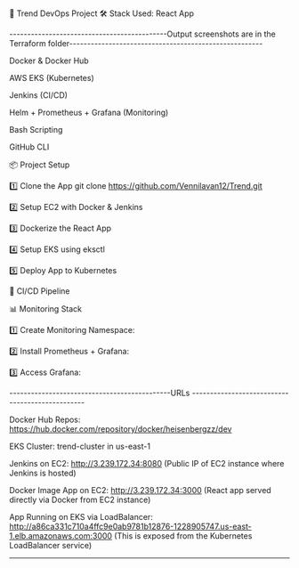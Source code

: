 🚀 Trend DevOps Project
🛠 Stack Used:
React App 

--------------------------------------------Output screenshots are in the Terraform folder------------------------------------------------------

Docker & Docker Hub

AWS EKS (Kubernetes)

Jenkins (CI/CD)

Helm + Prometheus + Grafana (Monitoring)

Bash Scripting

GitHub CLI

📦 Project Setup

1️⃣ Clone the App
git clone https://github.com/Vennilavan12/Trend.git

2️⃣ Setup EC2 with Docker & Jenkins

3️⃣ Dockerize the React App

4️⃣ Setup EKS using eksctl

5️⃣ Deploy App to Kubernetes

🔁 CI/CD Pipeline

📊 Monitoring Stack

1️⃣ Create Monitoring Namespace:

2️⃣ Install Prometheus + Grafana:

3️⃣ Access Grafana:





---------------------------------------------URLs ------------------------------------------------


Docker Hub Repos:
https://hub.docker.com/repository/docker/heisenbergzz/dev

EKS Cluster: trend-cluster in us-east-1

Jenkins on EC2:
http://3.239.172.34:8080
(Public IP of EC2 instance where Jenkins is hosted)

Docker Image App on EC2:
http://3.239.172.34:3000
(React app served directly via Docker from EC2 instance)

App Running on EKS via LoadBalancer:
http://a86ca331c710a4ffc9e0ab9781b12876-1228905747.us-east-1.elb.amazonaws.com:3000
(This is exposed from the Kubernetes LoadBalancer service)

-------------------------------------------------------------------------------------------------
